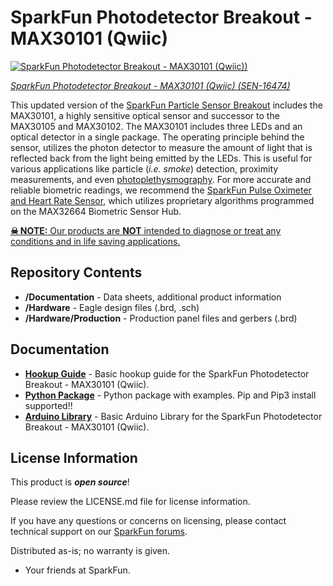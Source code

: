 SparkFun Photodetector Breakout - MAX30101 (Qwiic)
========================================

[![SparkFun Photodetector Breakout - MAX30101 (Qwiic))](https://cdn.sparkfun.com//assets/parts/1/5/3/3/8/16474-SparkFun_Particle_Sensor_Breakout_-_MAX30101__Qwiic_-01.jpg)](https://www.sparkfun.com/products/16474)

[*SparkFun Photodetector Breakout - MAX30101 (Qwiic) (SEN-16474)*](https://www.sparkfun.com/products/16474)

This updated version of the [SparkFun Particle Sensor Breakout](https://www.sparkfun.com/products/14045) includes the MAX30101, a highly sensitive optical sensor and successor to the MAX30105 and MAX30102. The MAX30101 includes three LEDs and an optical detector in a single package. The operating principle behind the sensor, utilizes the photon detector to measure the amount of light that is reflected back from the light being emitted by the LEDs. This is useful for various applications like particle (*i.e. smoke*) detection, proximity measurements, and even [photoplethysmography](https://en.wikipedia.org/wiki/Photoplethysmogram). For more accurate and reliable biometric readings, we recommend the [SparkFun Pulse Oximeter and Heart Rate Sensor](https://www.sparkfun.com/products/15219), which utilizes proprietary algorithms programmed on the MAX32664 Biometric Sensor Hub.

<div class="alert alert-danger"><a href="https://www.sparkfun.com/terms"><b>&#9760; NOTE:</b> Our products are <b><u>NOT</u></b> intended to diagnose or treat any conditions and in life saving applications.</a></div>


Repository Contents
-------------------

* **/Documentation** - Data sheets, additional product information
* **/Hardware** - Eagle design files (.brd, .sch)
* **/Hardware/Production** - Production panel files and gerbers (.brd)

Documentation
--------------

* **[Hookup Guide](https://learn.sparkfun.com/tutorials/sparkfun-photodetector-max30101-hookup-guide)** - Basic hookup guide for the SparkFun Photodetector Breakout - MAX30101 (Qwiic).
* **[Python Package](https://github.com/sparkfun/Qwiic_MAX3010x_Py)** - Python package with examples. Pip and Pip3 install supported!!
* **[Arduino Library](https://github.com/sparkfun/SparkFun_MAX3010x_Sensor_Library)** - Basic Arduino Library for the SparkFun Photodetector Breakout - MAX30101 (Qwiic).

License Information
-------------------

This product is _**open source**_! 

Please review the LICENSE.md file for license information. 

If you have any questions or concerns on licensing, please contact technical support on our [SparkFun forums](https://forum.sparkfun.com/viewforum.php?f=152).

Distributed as-is; no warranty is given.

- Your friends at SparkFun.
